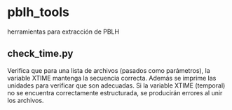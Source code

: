 # pblh_tools

herramientas para extracción de PBLH

## check_time.py
Verifica que para una lista de archivos (pasados como parámetros), la variable XTIME mantenga la secuencia correcta. Además se imprime las unidades para verificar que son adecuadas. Si la variable XTIME (temporal) no se encuentra correctamente estructurada, se producirán errores al unir los archivos.
